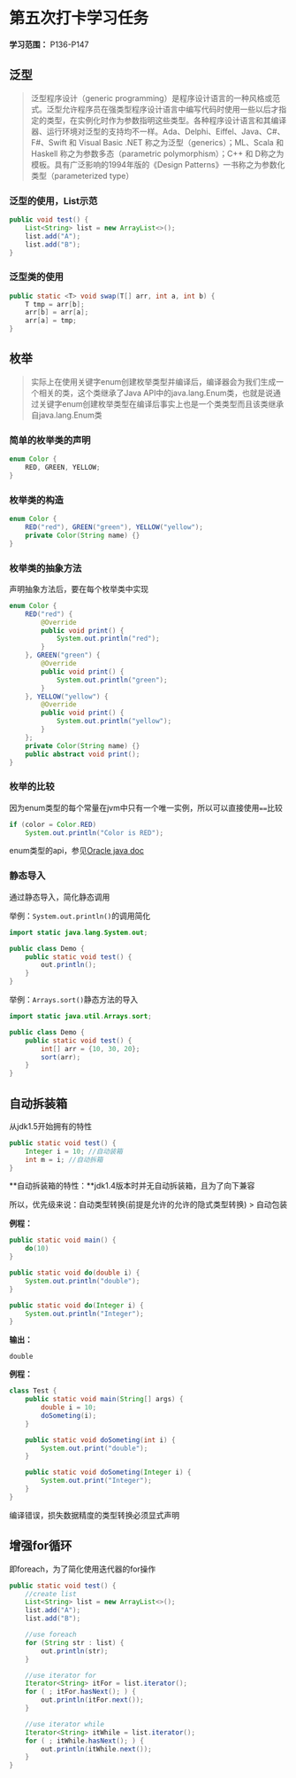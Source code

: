 # 第五次打卡学习任务

**学习范围：** P136-P147

## 泛型

> 泛型程序设计（generic programming）是程序设计语言的一种风格或范式。泛型允许程序员在强类型程序设计语言中编写代码时使用一些以后才指定的类型，在实例化时作为参数指明这些类型。各种程序设计语言和其编译器、运行环境对泛型的支持均不一样。Ada、Delphi、Eiffel、Java、C#、F#、Swift 和 Visual Basic .NET 称之为泛型（generics）；ML、Scala 和 Haskell 称之为参数多态（parametric polymorphism）；C++ 和 D称之为模板。具有广泛影响的1994年版的《Design Patterns》一书称之为参数化类型（parameterized type）

### 泛型的使用，List示范

```java
public void test() {
    List<String> list = new ArrayList<>();
    list.add("A");
    list.add("B");
}
```

### 泛型类的使用

```java
public static <T> void swap(T[] arr, int a, int b) {
    T tmp = arr[b];
    arr[b] = arr[a];
    arr[a] = tmp;
}
```
## 枚举

>实际上在使用关键字enum创建枚举类型并编译后，编译器会为我们生成一个相关的类，这个类继承了Java API中的java.lang.Enum类，也就是说通过关键字enum创建枚举类型在编译后事实上也是一个类类型而且该类继承自java.lang.Enum类

### 简单的枚举类的声明

```java
enum Color {
    RED, GREEN, YELLOW;
}
```

### 枚举类的构造

```java
enum Color {
    RED("red"), GREEN("green"), YELLOW("yellow");
    private Color(String name) {}
}
```

### 枚举类的抽象方法

声明抽象方法后，要在每个枚举类中实现

```java
enum Color {
    RED("red") {
        @Override
        public void print() {
            System.out.println("red");
        }
    }, GREEN("green") {
        @Override
        public void print() {
            System.out.println("green");
        }
    }, YELLOW("yellow") {
        @Override
        public void print() {
            System.out.println("yellow");
        }
    };
    private Color(String name) {}
    public abstract void print();
}
```

### 枚举的比较

因为enum类型的每个常量在jvm中只有一个唯一实例，所以可以直接使用`==`比较

```java
if (color = Color.RED)
    System.out.println("Color is RED");
```

enum类型的api，参见[Oracle java doc](https://docs.oracle.com/en/java/javase/12/docs/api/java.base/java/lang/Enum.html)

### 静态导入

通过静态导入，简化静态调用

举例：`System.out.println()`的调用简化

```java
import static java.lang.System.out;

public class Demo {
    public static void test() {
        out.println();
    }
}
```

举例：`Arrays.sort()`静态方法的导入

```java
import static java.util.Arrays.sort;

public class Demo {
    public static void test() {
        int[] arr = {10, 30, 20};
        sort(arr);
    }
}
```

## 自动拆装箱

从jdk1.5开始拥有的特性

```java
public static void test() {
    Integer i = 10; //自动装箱
    int m = i; //自动拆箱
}
```

**自动拆装箱的特性：**jdk1.4版本时并无自动拆装箱，且为了向下兼容

所以，优先级来说：自动类型转换(前提是允许的允许的隐式类型转换) > 自动包装

**例程：**

```java
public static void main() {
    do(10)
}

public static void do(double i) {
    System.out.println("double");
}

public static void do(Integer i) {
    System.out.println("Integer");
}
```

**输出：**

```text
double
```

**例程：**

```java
class Test {
    public static void main(String[] args) {
        double i = 10;
        doSometing(i);
    }

    public static void doSometing(int i) {
        System.out.print("double");
    }

    public static void doSometing(Integer i) {
        System.out.print("Integer");
    }
}
```

编译错误，损失数据精度的类型转换必须显式声明

## 增强for循环

即foreach，为了简化使用迭代器的for操作

```java
public static void test() {
    //create list
    List<String> list = new ArrayList<>();
    list.add("A");
    list.add("B");

    //use foreach
    for (String str : list) {
        out.println(str);
    }

    //use iterator for
    Iterator<String> itFor = list.iterator();
    for ( ; itFor.hasNext(); ) {
        out.println(itFor.next());
    }

    //use iterator while
    Iterator<String> itWhile = list.iterator();
    for ( ; itWhile.hasNext(); ) {
        out.println(itWhile.next());
    }
}
```

